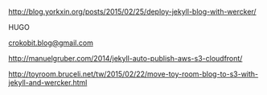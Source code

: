 http://blog.yorkxin.org/posts/2015/02/25/deploy-jekyll-blog-with-wercker/

HUGO

crokobit.blog@gmail.com

http://manuelgruber.com/2014/jekyll-auto-publish-aws-s3-cloudfront/

http://toyroom.bruceli.net/tw/2015/02/22/move-toy-room-blog-to-s3-with-jekyll-and-wercker.html


